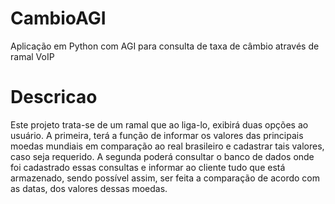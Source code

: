 # CambioAGI
  Aplicação em Python com AGI para consulta de taxa de câmbio através de ramal VoIP


# Descricao
  Este projeto trata-se de um ramal que ao liga-lo, exibirá duas opções ao usuário. A
primeira, terá a função de informar os valores das principais moedas mundiais em comparação
ao real brasileiro e cadastrar tais valores, caso seja requerido. A segunda poderá consultar o
banco de dados onde foi cadastrado essas consultas e informar ao cliente tudo que está
armazenado, sendo possível assim, ser feita a comparação de acordo com as datas, dos valores
dessas moedas.
